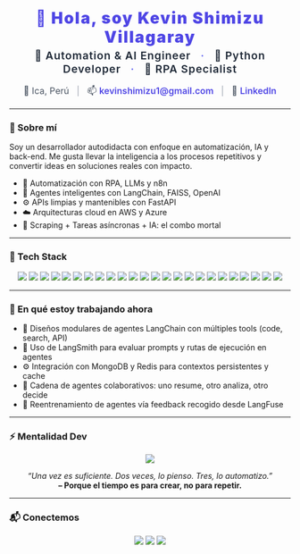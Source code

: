 <!-- Banner 
<p align="center">
  <img src="https://raw.githubusercontent.com/kevinshimizu/kevinshimizu/main/assets/github-banner.png" alt="Kevin Shimizu - Automation & AI Engineer" width="100%"/>
</p>-->

<h1 align="center" style="font-weight: 900; letter-spacing: 2px; color: #4F46E5; margin-bottom: 0;">
  👋 Hola, soy Kevin Shimizu Villagaray
</h1>

<p align="center" style="font-size: 1.2rem; color: #1F2937; font-weight: 600; margin-top: 0.2em; margin-bottom: 0.4em; letter-spacing: 1px;">
  🧠 Automation & AI Engineer &nbsp;&nbsp;<span style="color: #6366F1;">·</span>&nbsp;&nbsp; 🐍 Python Developer &nbsp;&nbsp;<span style="color: #6366F1;">·</span>&nbsp;&nbsp; 🤖 RPA Specialist
</p>

<p align="center" style="font-size: 1rem; color: #4B5563;">
  📍 Ica, Perú &nbsp;&nbsp;<span style="color: #9CA3AF;">|</span>&nbsp;&nbsp; 
  📫 <a href="mailto:kevinshimizu1@gmail.com" style="color:#4F46E5; text-decoration:none; font-weight: 600;">kevinshimizu1@gmail.com</a> &nbsp;&nbsp;<span style="color: #9CA3AF;">|</span>&nbsp;&nbsp; 
  🔗 <a href="https://linkedin.com/in/kevin-shimizu-dev" style="color:#4F46E5; text-decoration:none; font-weight: 600;" target="_blank" rel="noopener noreferrer">LinkedIn</a>
</p>

<style>
@keyframes pulse {
  0%, 100% { opacity: 1; }
  50% { opacity: 0.6; }
}
h1 {
  animation: pulse 3s ease-in-out infinite;
}
</style>

---

### 🚀 Sobre mí

Soy un desarrollador autodidacta con enfoque en automatización, IA y back-end. Me gusta llevar la inteligencia a los procesos repetitivos y convertir ideas en soluciones reales con impacto.

- 🔄 Automatización con RPA, LLMs y n8n  
- 🧠 Agentes inteligentes con LangChain, FAISS, OpenAI  
- ⚙️ APIs limpias y mantenibles con FastAPI  
- ☁️ Arquitecturas cloud en AWS y Azure  
- 🧰 Scraping + Tareas asíncronas + IA: el combo mortal

---

### 🧰 Tech Stack

<p align="center">
  <!-- Lenguajes -->
  <img src="https://img.shields.io/badge/Python-3670A0?style=for-the-badge&logo=python&logoColor=ffdd54"/>
  <img src="https://img.shields.io/badge/Java-ED8B00?style=for-the-badge&logo=java&logoColor=white"/>
  <img src="https://img.shields.io/badge/JavaScript-F7DF1E?style=for-the-badge&logo=javascript&logoColor=black"/>

  <!-- Frameworks -->
  <img src="https://img.shields.io/badge/FastAPI-005571?style=for-the-badge&logo=fastapi"/>
  <img src="https://img.shields.io/badge/Flask-000000?style=for-the-badge&logo=flask"/>
  <img src="https://img.shields.io/badge/Streamlit-FF4B4B?style=for-the-badge&logo=streamlit&logoColor=white"/>

  <!-- Automatización -->
  <img src="https://img.shields.io/badge/Rocketbot-FF6F00?style=for-the-badge"/>
  <img src="https://img.shields.io/badge/Selenium-43B02A?style=for-the-badge&logo=selenium&logoColor=white"/>
  <img src="https://img.shields.io/badge/n8n-ef6c00?style=for-the-badge&logo=n8n&logoColor=white"/>

  <!-- IA y LLMs -->
  <img src="https://img.shields.io/badge/OpenAI-412991?style=for-the-badge&logo=openai&logoColor=white"/>
  <img src="https://img.shields.io/badge/LangChain-0E1117?style=for-the-badge"/>
  <img src="https://img.shields.io/badge/FAISS-1a1a1a?style=for-the-badge"/>
  <img src="https://img.shields.io/badge/HuggingFace-f8f8f8?style=for-the-badge&logo=huggingface&logoColor=yellow"/>

  <!-- Cloud y DevOps -->
  <img src="https://img.shields.io/badge/AWS-232F3E?style=for-the-badge&logo=amazon-aws"/>
  <img src="https://img.shields.io/badge/Azure-0078D4?style=for-the-badge&logo=microsoftazure"/>
  <img src="https://img.shields.io/badge/Docker-2496ED?style=for-the-badge&logo=docker&logoColor=white"/>

  <!-- Data -->
  <img src="https://img.shields.io/badge/Pandas-150458?style=for-the-badge&logo=pandas&logoColor=white"/>
  <img src="https://img.shields.io/badge/Numpy-013243?style=for-the-badge&logo=numpy&logoColor=white"/>
  <img src="https://img.shields.io/badge/Power%20BI-F2C811?style=for-the-badge&logo=powerbi&logoColor=black"/>
  <img src="https://img.shields.io/badge/Excel-217346?style=for-the-badge&logo=microsoft-excel&logoColor=white"/>

  <!-- DB -->
  <img src="https://img.shields.io/badge/PostgreSQL-4169E1?style=for-the-badge&logo=postgresql&logoColor=white"/>
  <img src="https://img.shields.io/badge/MySQL-4479A1?style=for-the-badge&logo=mysql&logoColor=white"/>
  <img src="https://img.shields.io/badge/MongoDB-4EA94B?style=for-the-badge&logo=mongodb&logoColor=white"/>
  <img src="https://img.shields.io/badge/SQLite-003B57?style=for-the-badge&logo=sqlite&logoColor=white"/>
</p>

---

### 🔭 En qué estoy trabajando ahora

- 🤖 Diseños modulares de agentes LangChain con múltiples tools (code, search, API)
- 🧬 Uso de LangSmith para evaluar prompts y rutas de ejecución en agentes
- ⚙️ Integración con MongoDB y Redis para contextos persistentes y cache
- 🔗 Cadena de agentes colaborativos: uno resume, otro analiza, otro decide
- 🔄 Reentrenamiento de agentes vía feedback recogido desde LangFuse

---

### ⚡ Mentalidad Dev

<p align="center">
  <img src="https://img.shields.io/badge/Mentalidad-Automate_or_Die-red?style=for-the-badge"/>
</p>

<p align="center">
  <em>“Una vez es suficiente. Dos veces, lo pienso. Tres, lo automatizo.”</em><br>
  <strong>– Porque el tiempo es para crear, no para repetir.</strong>
</p>

---

### 📬 Conectemos

<p align="center">
  <a href="mailto:kevinshimizu1@gmail.com"><img src="https://img.shields.io/badge/Email-D14836?style=for-the-badge&logo=gmail&logoColor=white"/></a>
  <a href="https://linkedin.com/in/kevin-shimizu-dev"><img src="https://img.shields.io/badge/LinkedIn-blue?style=for-the-badge&logo=linkedin&logoColor=white"/></a>
  <a href="https://discord.com/users/kevinshimizu1"><img src="https://img.shields.io/badge/Discord-5865F2?style=for-the-badge&logo=discord&logoColor=white"/></a>
</p>
